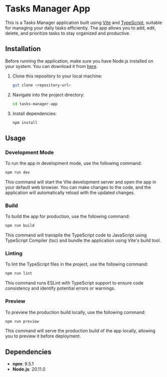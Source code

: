 # Tasks Manager App

This is a Tasks Manager application built using [Vite](https://vitejs.dev/) and [TypeScript](https://www.typescriptlang.org/), suitable for managing your daily tasks efficiently. The app allows you to add, edit, delete, and prioritize tasks to stay organized and productive.

## Installation

Before running the application, make sure you have Node.js installed on your system. You can download it from [here](https://nodejs.org/).

1. Clone this repository to your local machine:

   ```bash
   git clone <repository-url>
   ```

2. Navigate into the project directory:

   ```bash
   cd tasks-manager-app
   ```

3. Install dependencies:

   ```bash
   npm install
   ```

## Usage

### Development Mode

To run the app in development mode, use the following command:

```bash
npm run dev
```

This command will start the Vite development server and open the app in your default web browser. You can make changes to the code, and the application will automatically reload with the updated changes.

### Build

To build the app for production, use the following command:

```bash
npm run build
```

This command will transpile the TypeScript code to JavaScript using TypeScript Compiler (tsc) and bundle the application using Vite's build tool.

### Linting

To lint the TypeScript files in the project, use the following command:

```bash
npm run lint
```

This command runs ESLint with TypeScript support to ensure code consistency and identify potential errors or warnings.

### Preview

To preview the production build locally, use the following command:

```bash
npm run preview
```

This command will serve the production build of the app locally, allowing you to preview it before deployment.

## Dependencies

- **npm**: 9.5.1
- **Node.js**: 20.11.0
